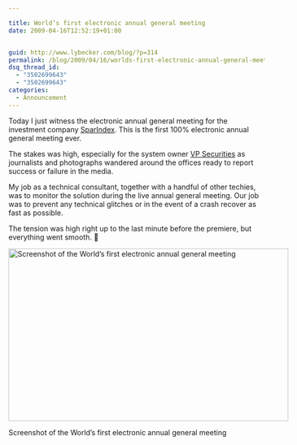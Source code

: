 ```yaml
---

title: World’s first electronic annual general meeting
date: 2009-04-16T12:52:19+01:00


guid: http://www.lybecker.com/blog/?p=314
permalink: /blog/2009/04/16/worlds-first-electronic-annual-general-meeting/
dsq_thread_id:
  - "3502699643"
  - "3502699643"
categories:
  - Announcement
---
```

Today I just witness the electronic annual general meeting for the investment company [SparIndex](http://www.sparindex.dk/ "SparIndex homepage"). This is the first 100% electronic annual general meeting ever.

The stakes was high, especially for the system owner [VP Securities](http://www.vp.dk/ "VP Securities homepage") as journalists and photographs wandered around the offices ready to report success or failure in the media.

My job as a technical consultant, together with a handful of other techies, was to monitor the solution during the live annual general meeting. Our job was to prevent any technical glitches or in the event of a crash recover as fast as possible.

The tension was high right up to the last minute before the premiere, but everything went smooth. 🙂

<div id="attachment_315" style="width: 560px" class="wp-caption aligncenter">
  <a href="http://www.lybecker.com/blog/wp-content/uploads/egf_screenshot.png"><img aria-describedby="caption-attachment-315" loading="lazy" class="size-large wp-image-315" title="eGF screenshot" src="http://www.lybecker.com/blog/wp-content/uploads/egf_screenshot-550x340.png" alt="Screenshot of the World’s first electronic annual general meeting" width="550" height="340" /></a>

  <p id="caption-attachment-315" class="wp-caption-text">
    Screenshot of the World’s first electronic annual general meeting
  </p>
</div>
